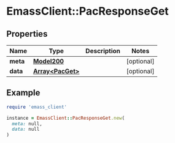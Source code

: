 # EmassClient::PacResponseGet

## Properties

| Name | Type | Description | Notes |
| ---- | ---- | ----------- | ----- |
| **meta** | [**Model200**](Model200.md) |  | [optional] |
| **data** | [**Array&lt;PacGet&gt;**](PacGet.md) |  | [optional] |

## Example

```ruby
require 'emass_client'

instance = EmassClient::PacResponseGet.new(
  meta: null,
  data: null
)
```

